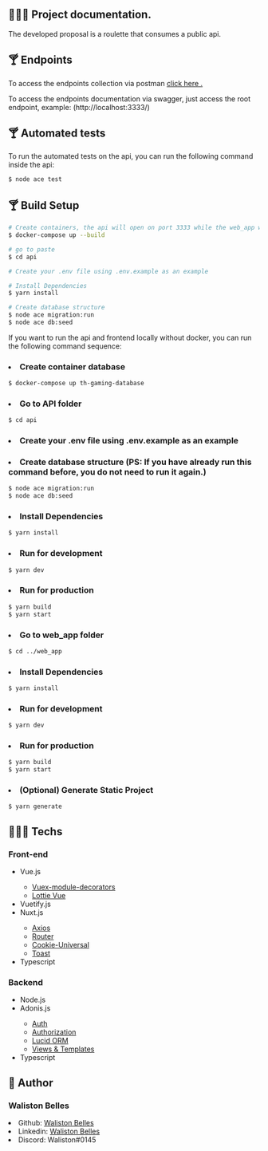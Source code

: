 ## 👨🏾‍💻 Project documentation.
The developed proposal is a roulette that consumes a public api.

<h2> 🍸 Endpoints </h2>
To access the endpoints collection via postman <a href="https://www.getpostman.com/collections/f5269a63bdf0d1434a50" target="_blank"> click here . </a>

To access the endpoints documentation via swagger, just access the root endpoint, example: (http://localhost:3333/)

<h2> 🍸 Automated tests </h2>
To run the automated tests on the api, you can run the following command inside the api:

```bash
$ node ace test
```

<h2> 🍸 Build Setup </h2>

```bash
# Create containers, the api will open on port 3333 while the web_app will be on port 3000
$ docker-compose up --build

# go to paste
$ cd api

# Create your .env file using .env.example as an example

# Install Dependencies
$ yarn install

# Create database structure
$ node ace migration:run
$ node ace db:seed
```

If you want to run the api and frontend locally without docker, you can run the following command sequence:

<h3> <li> Create container database  </li></h3>

```bash
$ docker-compose up th-gaming-database
```

<h3> <li> Go to API folder  </li></h3>

```bash
$ cd api
```
<h3> <li> Create your .env file using .env.example as an example  </li></h3>

<h3> <li> Create database structure (PS: If you have already run this command before, you do not need to run it again.)  </li></h3>

```bash
$ node ace migration:run
$ node ace db:seed
```

<h3> <li> Install Dependencies  </li></h3>

```bash
$ yarn install
```

<h3> <li> Run for development  </li></h3>

```bash
$ yarn dev
```

<h3> <li> Run for production  </li></h3>

```bash
$ yarn build
$ yarn start
```

<h3> <li> Go to web_app folder  </li></h3>

```bash
$ cd ../web_app
```

<h3> <li> Install Dependencies  </li></h3>

```bash
$ yarn install
```

<h3> <li> Run for development  </li></h3>

```bash
$ yarn dev
```

<h3> <li> Run for production  </li></h3>

```bash
$ yarn build
$ yarn start
```

<h3> <li> (Optional) Generate Static Project  </li></h3>

```bash
$ yarn generate
```
## 👨🏾‍💻 Techs

<h3> Front-end </h3>

<ul>
  <li> Vue.js </li>
  <ul>
    <li> <a href="https://github.com/championswimmer/vuex-module-decorators"> Vuex-module-decorators </a> </li>
    <li> <a href="https://www.npmjs.com/package/lottie-vuejs"> Lottie Vue </a> </li>
  </ul>
  <li> Vuetify.js </li>
  <li> Nuxt.js </li>
  <ul>
    <li> <a href="https://go.nuxtjs.dev/axios"> Axios </a> </li>
    <li> <a href="https://github.com/nuxt-community/router-module"> Router </a> </li>
    <li> <a href="https://www.npmjs.com/package/cookie-universal-nuxt"> Cookie-Universal </a> </li>
    <li> <a href="https://www.npmjs.com/package/@nuxtjs/toast"> Toast </a> </li>
  </ul>
  <li> Typescript </li>
</ul>

<h3> Backend </h3>
<ul>
  <li> Node.js </li>
  <li> Adonis.js </li>
  <ul>
    <li> <a href="https://docs.adonisjs.com/guides/auth/introduction"> Auth </a> </li>
    <li> <a href="https://docs.adonisjs.com/guides/authorization"> Authorization </a> </li>
    <li> <a href="https://docs.adonisjs.com/guides/database/introduction"> Lucid ORM </a> </li>
    <li> <a href="https://docs.adonisjs.com/guides/views/introduction"> Views & Templates </a> </li>
  </ul>
  <li> Typescript </li>
</ul>

## 👤 Author

<h3> <b> Waliston Belles </b></h3>

<li> Github: <a href="https://github.com/WalistonBelles">Waliston Belles</a> </li>
<li> Linkedin: <a href="https://www.linkedin.com/in/waliston-belles-88927a212/"> Waliston Belles</a> </li>
<li> Discord:  Waliston#0145</a></li>
<br>
